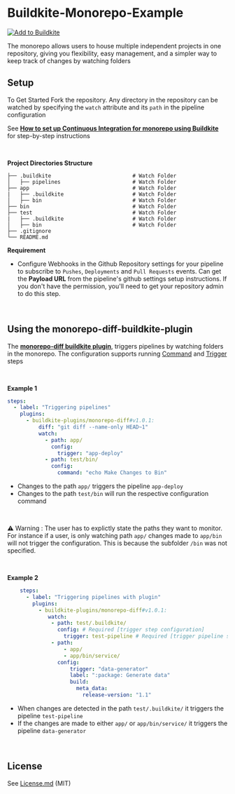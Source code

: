 # Buildkite-Monorepo-Example



[![Add to Buildkite](https://buildkite.com/button.svg)](https://buildkite.com/new)


The monorepo allows users to house multiple independent projects in one repository, giving you flexibility, easy management, and a simpler way to keep track of changes by watching folders

## Setup
To Get Started Fork the repository. Any directory in the repository can be watched  by specifying the `watch` attribute and its `path` in the pipeline configuration

See [**How to set up Continuous Integration for monorepo using Buildkite**](https://adikari.medium.com/set-up-continuous-integration-for-monorepo-using-buildkite-61539bb0ed76) for step-by-step instructions

<br/>

**Project Directories Structure**

```
├── .buildkite                          # Watch Folder
│   ├── pipelines                       # Watch Folder
├── app                                 # Watch Folder
|   ├── .buildkite                      # Watch Folder
│   ├── bin                             # Watch Folder
├── bin                                 # Watch Folder
├── test                                # Watch Folder
|   ├── .buildkite                      # Watch Folder
│   ├── bin                             # Watch Folder
├── .gitignore
└── README.md

```


**Requirement**
* Configure Webhooks in the Github Repository settings for your pipeline to subscribe to `Pushes`, `Deployments` and `Pull Requests` events. Can get the **Payload URL** from the pipeline's github settings setup instructions. If you don't have the permission, you'll need to get your repository admin to do this step. 




<br/>

## Using the monorepo-diff-buildkite-plugin
The  [**monorepo-diff buildkite plugin**](https://github.com/buildkite-plugins/monorepo-diff-buildkite-plugin), triggers pipelines by watching folders in the monorepo. The configuration supports running [Command](https://buildkite.com/docs/pipelines/command-step) and [Trigger](https://buildkite.com/docs/pipelines/trigger-step) steps

<br/>

 **Example 1**
 <br/>
 
 ```yaml
 steps:
   - label: "Triggering pipelines"
     plugins:
       - buildkite-plugins/monorepo-diff#v1.0.1:
           diff: "git diff --name-only HEAD~1"
           watch:
             - path: app/
               config:
                 trigger: "app-deploy"
             - path: test/bin/
               config:
                 command: "echo Make Changes to Bin"
 ```
 
 
 * Changes to the path `app/` triggers the pipeline `app-deploy`
 * Changes to the path `test/bin` will run the respective configuration command
 
 <br/>
 
 ⚠️  Warning : The user has to explictly state the paths they want to monitor. For instance if a user,  is only watching path `app/` changes made to `app/bin` will not trigger the configuration. This is because the subfolder `/bin` was not specified.
 
 <br/>
 
  **Example 2**
  <br/>
     
 
 ```yaml
     steps:
       - label: "Triggering pipelines with plugin"
         plugins:
           - buildkite-plugins/monorepo-diff#v1.0.1:
              watch:           
               - path: test/.buildkite/
                 config: # Required [trigger step configuration]
                   trigger: test-pipeline # Required [trigger pipeline slug]
               - path:
                   - app/
                   - app/bin/service/
                 config:
                     trigger: "data-generator"
                     label: ":package: Generate data"
                     build:
                       meta_data:
                         release-version: "1.1"
 ```
 
 * When changes are detected in the path `test/.buildkite/`  it triggers the pipeline `test-pipeline`
 * If the changes are made to either `app/` or `app/bin/service/` it triggers the pipeline `data-generator`
 

<br/>

## License

See [License.md](License.md) (MIT)

